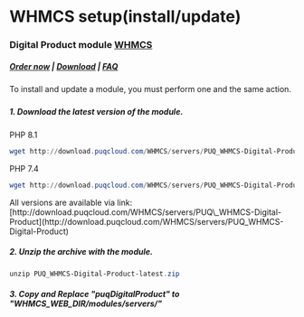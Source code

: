 # WHMCS setup(install/update)

### Digital Product module **[WHMCS](https://puqcloud.com/link.php?id=77)** 

#####  [Order now](https://puqcloud.com/index.php?rp=/store/whmcs-module-digital-product) | [Download](https://download.puqcloud.com/WHMCS/servers/PUQ_WHMCS-Digital-Product/) | [FAQ](https://faq.puqcloud.com/)

<p class="callout info">To install and update a module, you must perform one and the same action.</p>

#####  

##### 1. Download the latest version of the module.

PHP 8.1

```Powershell
wget http://download.puqcloud.com/WHMCS/servers/PUQ_WHMCS-Digital-Product/PUQ_WHMCS-Digital-Product-latest.zip
```

PHP 7.4

```Powershell
wget http://download.puqcloud.com/WHMCS/servers/PUQ_WHMCS-Digital-Product/php74/PUQ_WHMCS-Digital-Product-latest.zip
```

<p class="callout info">All versions are available via link: [http://download.puqcloud.com/WHMCS/servers/PUQ\_WHMCS-Digital-Product](http://download.puqcloud.com/WHMCS/servers/PUQ_WHMCS-Digital-Product)</p>

##### 2. Unzip the archive with the module.

```Powershell
unzip PUQ_WHMCS-Digital-Product-latest.zip
```

##### 3. Copy and Replace "puqDigitalProduct" to "WHMCS\_WEB\_DIR/modules/servers/"

<div id="bkmrk-"><div></div></div><div id="bkmrk--0"><div></div></div>
